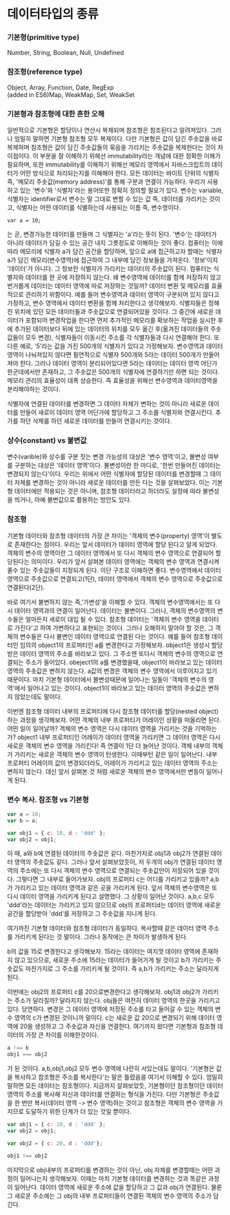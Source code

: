 # 데이터타입의 종류

### 기본형(primitive type)
Number, String, Boolean, Null, Undefined  

### 참조형(reference type)
Object, Array, Function, Date, RegExp  
(added in ES6)Map, WeakMap, Set, WeakSet  
 
### 기본형과 참조형에 대한 흔한 오해
일반적으로 기본형은 할당이나 연산시 복제되며 참조형은 참조된다고 알려져있다.
그러나 엄밀히 말하면 기본형 참조형 모두 복제이다. 다만 기본형은 값이 담긴 주솟값을 바로 복제하며 참조형은 값이 담긴 주솟값들의 묶음을 가리키는 주솟값을 복제한다는 것이 차이점이다.
이 부분을 잘 이해하기 위해선 immutability라는 개념에 대한 정확한 이해가 필요하며, 또한 immutability를 이해하기 위해선 메모리 영역에서 자바스크립트의 데이터가 어떤 방식으로 처리되는지를 이해해야 한다.
모든 데이터는 바이트 단위의 식별자 즉, '메모리 주솟값(memory address)'를 통해 구분과 연결이 가능하다. 우리가 사용하고 있는 '변수'와 '식별자'라는 용어또한 정확히 정의할 필요가 있다. 
변수는 variable, 식별자는 identifier로서 변수는 말 그대로 변할 수 있는 값 즉, 데이터를 가리키는 것이고, 식별자는 어떤 데이터를 식별하는데 사용되는 이름 즉, 변수명이다.
```ㅣjavascript
var a = 10; 
```
는 곧, 변경가능한 데이터를 만들며 그 식별자는 'a'라는 뜻이 된다. '변수'는 데이터가 아니라 데이터가 담길 수 있는 공간 내지 그릇정도로 이해하는 것이 좋다. 컴퓨터는 이에 따라 메모리에 식별자 a가 담긴 공간을 할당하며, 앞으로 a에 접근하고자 할때는 식별자 a가 담긴 메모리(변수영역)에 접근하여
그 내부에 담긴 정보들을 가져온다. '정보'이지 '데이터'가 아니다. 그 정보란 식별자가 가리키는 데이터의 주솟값이 된다. 컴퓨터는 식별자와 데이터를 한 곳에 저장하지 않는다. 왜 변수영역에 데이터를 함께 저장하지 않고 번거롭게 데이터는 데이터 영역에 따로 저장하는 것일까?
데이터 변환 및 메모리를 효율적으로 관리하기 위함이다. 예를 들어 변수영역과 데이터 영역이 구분되어 있지 않다고 가정하고, 변수 영역에서 데이터 변환을 함께 처리한다고 생각해보자. 식별자들은 정해진 위치에 있던 모든 데이터들과 주솟값으로
연결되어있을 것이다. 그 중간에 새로운 데이터가 포함되어 변경작업을 한다면 먼저 추가적인 메모리를 확보하는 작업을 실시한 후에 추가된 데이터보다 뒤에 있는 데이터의 위치를 모두 옮긴 후(옮겨진 데이터들의 주솟값들이 모두 변경), 식별자들이
이동시킨 주소를 각 식별자들과 다시 연결해야 한다. 또 다른 예로, '5'라는 값을 가진 500개의 식별자가 있다고 가정해보자. 변수영역과 데이터 영역이 나눠져있지 않다면 필연적으로 식별자 500개와 
5라는 데이터 500개가 만들어져야 한다. 그러나 데이터 영역이 분리되어있다면 5라는 데이터는 데이터 영역 어딘가 한군데에서만 존재하고, 그 주솟값은 500개의 식별자에 연결하기만 하면 되는 것이다.
메모리 관리의 효율성이 대폭 상승한다. 즉 효율성을 위해선 변수영역과 데이터영역을 분리해야하는 것이다. 

식별자에 연결된 데이터를 변경하면 그 데이터 자체가 변하는 것이 아니라 새로운 데이터를 만들어 새로이 데이터 영역 어딘가에 할당하고 그 주소를 식별자와 연결시킨다. 추가를 하던 삭제를 하던 새로운 데이터를 만들어 연결시키는 것이다. 

### 상수(constant) vs 불변값
변수(varible)와 상수를 구분 짓는 변경 가능성의 대상은 '변수 영역'이고, 불변성 여부를 구분하는 대상은 '데이터 영역'이다. 불변성이란 한 마디로, '한번 만들어진 데이터는 변경되지 않는다'이다.
우리는 위에서 어떤 식별자에 할당된 데이터를 변경할때 그 데이터 자체를 변경하는 것이 아니라 새로운 데이터를 만든 다는 것을 살펴보았다. 이는 기본형 데이터에만 적용되는 것은 아니며,
참조형 데이터라고 하더라도 설정에 따라 불변성을 띄거나, 아예 불변값으로 활용하는 방안도 있다. 

### 참조형
기본형 데이터와 참조형 데이터의 가장 큰 차이는 '객체의 변수(property) 영역'이 별도로 존재한다는 점이다. 우리는 앞서 데이터가 데이터 영역에 할당 된다고 알게 되었다. 객체의 변수의 영역이란
그 데이터 영역에서 또 다시 객체의 변수 영역으로 연결되어 할당된다는 의미이다. 우리가 앞서 살펴본 데이터 영역에는 객체의 변수 영역과 연결시켜 줄수 있는 주솟값들이 지정되게 된다.
이단 구조로 이해하면 좋다. 변수영역에서 데이터 영역으로 주솟값으로 연결되고(1단), 데이터 영역에서 객체의 변수 영역으로 주솟값으로 연결된다(2단).

바로 여기서 불변하지 않는 즉,'가변성'을 이해할 수 있다. 객체의 변수영역에서는 또 다시 데이터 영역과의 연결이 일어난다. 데이터는 불변이다. 그러나, 객체의 변수영역의 변수들은 얼마든지 새로이
대입 될 수 있다. 참조형 데이터는 '객체의 변수 영역을 데이터로 가진다'고 하여 가변하다고 표현되는 것이다. 그러나 오해하지 말아야 할 것은, 그 객체의 변수들은 다시 불변인 데이터 영역으로 연결된 다는 것이다.
예를 들어 참조형 데이터인 임의의 object1의 프로퍼티인 a를 변경한다고 가정해보자. object1은 생성시 할당받은 데이터 영역의 주소를 바라보고 있다. 그 주소엔 또다시 객체의 변수의 영역으로 연결되는 주소가 들어있다.
obeject1의 a를 변경했을때, object1이 바라보고 있는 데이터 영역의 주솟값은 변하지 않는다. a값의 변경은 객체의 변수 영역에서 이루어지고 있기 때문이다. 마치 기본형 데이터에서 불변성때문에 일어나는
일들이 '객체의 변수의 영역'에서 일어나고 있는 것이다. object1이 바라보고 있는 데이터 영역의 주솟값은 변하지 않았는데도 말이다.

이번엔 참조형 데이터 내부의 프로퍼티에 다시 참조형 데이터를 할당(nested object)하는 과정을 생각해보자. 어떤 객체의 내부 프로퍼티가 어레이인 상황을 떠올리면 된다. 어떤 일이 일어날까?
객체의 변수 영역은 다시 데이터 영역을 가리키는 것을 기억하는가? object1 내부 프로퍼티인 어레이가 데이터 영역을 가리키면 그 데이터 영역은 다시 새로운 객체의 변수 영역을 가리킨다!
즉 연결이 1단 더 늘어난 것이다. 객체 내부의 객체가 가리키는 새로운 객체의 변수 영역이 탄생한다. 이때부턴 같은 일이 일어난다. 내부 프로퍼티 어레이의 값이 변경되더라도, 어레이가 가리키고 있는
데이터 영역의 주소는 변하지 않는다. 대신 앞서 살펴본 것 처럼 새로운 객체의 변수 영역에서만 변동이 일어나게 된다. 

### 변수 복사. 참조형 vs 기본형
```javascript
var a = 10;
var b = a;

var obj1 = { c: 10, d : 'ddd' };
var obj2 = obj1;
```
이 때, a와 b에 연결된 데이터의 주솟값은 같다. 마찬가지로 obj1과 obj2가 연결된 데이터 영역의 주솟값도 같다. 그러나 앞서 살펴보았듯이, 저 두개의 obj가 연결된 데이터 영역의 주소에는
또 다시 객체의 변수 영역으로 연결되는 주솟값만이 저장되어 있을 것이다. 그렇다면 그 내부로 들어가보자. obj의 프로퍼티 c는 어디를 가리키고 있을까? a,b가 가리키고 있는 데이터 영역과 같은 곳을
가리키게 된다. 앞서 객체의 변수영역은 또 다시 데이터 영역을 가리키게 된다고 설명했다. 그 상황이 일어난 것이다. a,b,c 모두 'ddd'라는 데이터는 가리키고 있지 않으므로 obj의 프로퍼티d는
데이터 영역에 새로운 공간을 할당받아 'ddd'를 저장하고 그 주솟값을 지니게 된다. 

여기까진 기본형 데이터와 참조형 데이터가 동일하다. 복사할때 같은 데이터 영역 주소를 가리키게 된다는 것 말이다. 
그러나 동작에는 큰 차이가 발생하게 된다.

b의 값을 15로 변경한다고 생각해보자. 15라는 데이터는 여지껏 데이터 영역에 존재하지 않고 있으므로, 새로운 주소에 15라는 데이터가 들어가게 될 것이고 b가 가리키는 주솟값도 마찬가지로 그 주소를 가리키게 될 것이다.
즉 a,b가 가리키는 주소는 달라지게 된다. 

이번에는 obj2의 프로퍼티 c를 20으로변경한다고 생각해보자. obj1과 obj2가 가리키는 주소가 달라질까? 달라지지 않는다. obj들은 여전히 데이터 영역의 한곳을 가리키고 있다. 당연하다. 변경은
그 데이터 영역에 저장된 주소를 타고 들어갈 수 있는 객체의 변수 영역의 c가 변경된 것이니까 말이다. c는 새로운 값 20으로 변경되기 위해 데이터 영역에 20을 생성하고 그 주솟값과 자신을 연결한다.
여기까지 왔다면 기본형과 참조형 데이터의 가장 큰 차이를 이해한것이다.
```javascript
a !== b
obj1 === obj2
```
가 된 것이다. a,b,obj1,obj2 모두 변수 영역에 나란히 서있는데도 말이다.
'기본형은 값을 복사하고 참조형은 주소를 복사한다'는 말은 틀렸음을 여기서 이해할 수 있다. 엄밀히 말하면 모든 데이터는 참조형이다. 지금까지 살펴보았듯, 기본형이던 참조형이던 데이터 영역의
주소를 복사해 자신과 데이터를 연결하는 형식을 가진다. 다만 기본형은 주솟값을 한 번만 복사(데이터 영역 -> 변수 영역)하는 것이고 참조형은 객체의 변수 영역을 가지므로 도달하기 위한 단계가 더 있는 것일 뿐이다.

```javascript
var obj1 = { c: 10, d : 'ddd' };
var obj2 = obj1;

var obj2 = { c: 20, d : 'ddd'};
```
```javascript
obj1 !== obj2
```
마지막으로 obj내부의 프로퍼티를 변경하는 것이 아닌, obj 자체를 변경할때는 어떤 과정이 일어나는지 생각해보자. 이때는 마치 기본형 데이터를 변경하는 것과 똑같은 과정이 일어난다.
데이터 영역에 새로운 주소에 값을 할당하고 그 값과 obj가 연결된다. 물론 그 새로운 주소에는 그 obj의 내부 프로퍼티들이 연결된 객체의 변수 영역의 주소가 담긴다.



